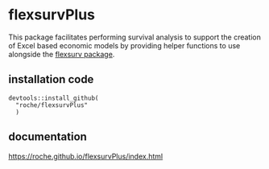 # flexsurvPlus

This package facilitates performing survival analysis to support the creation of Excel based economic models by providing helper functions to use alongside the [flexsurv package](https://cran.r-project.org/web/packages/flexsurv/).

## installation code
```
devtools::install_github(
  "roche/flexsurvPlus"
  )
```

## documentation

https://roche.github.io/flexsurvPlus/index.html